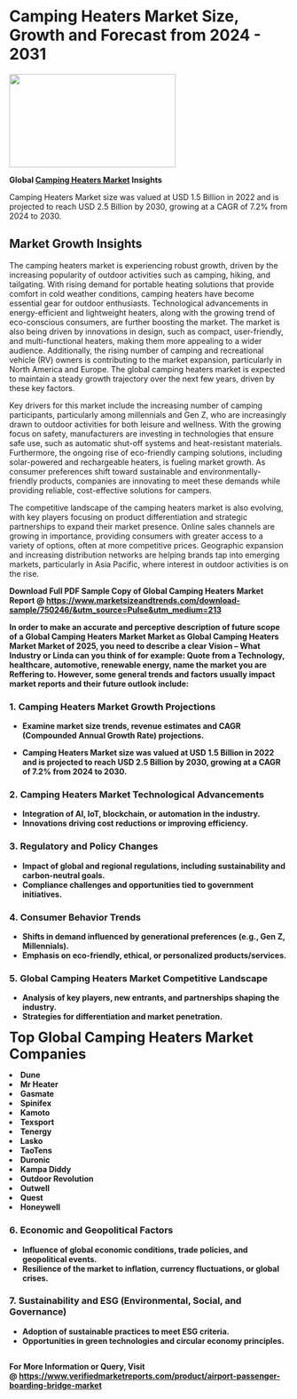 <H1>Camping Heaters Market Size, Growth and Forecast from 2024 - 2031</H1><img class="aligncenter size-medium wp-image-584254" src="https://thirdeyenews.in/wp-content/uploads/2024/09/Global-Market-Research-300x168.jpeg" alt="" width="300" height="168" /><p><strong>Global&nbsp;<a href="https://www.marketsizeandtrends.com/download-sample/750246/&amp;utm_source=Pulse&amp;utm_medium=213">Camping Heaters Market</a> Insights</strong></p><p>Camping Heaters Market size was valued at USD 1.5 Billion in 2022 and is projected to reach USD 2.5 Billion by 2030, growing at a CAGR of 7.2% from 2024 to 2030.</p><p><h2>Market Growth Insights</h2> <p>The camping heaters market is experiencing robust growth, driven by the increasing popularity of outdoor activities such as camping, hiking, and tailgating. With rising demand for portable heating solutions that provide comfort in cold weather conditions, camping heaters have become essential gear for outdoor enthusiasts. Technological advancements in energy-efficient and lightweight heaters, along with the growing trend of eco-conscious consumers, are further boosting the market. The market is also being driven by innovations in design, such as compact, user-friendly, and multi-functional heaters, making them more appealing to a wider audience. Additionally, the rising number of camping and recreational vehicle (RV) owners is contributing to the market expansion, particularly in North America and Europe. The global camping heaters market is expected to maintain a steady growth trajectory over the next few years, driven by these key factors.</p> <p><strong></strong></p> <p>Key drivers for this market include the increasing number of camping participants, particularly among millennials and Gen Z, who are increasingly drawn to outdoor activities for both leisure and wellness. With the growing focus on safety, manufacturers are investing in technologies that ensure safe use, such as automatic shut-off systems and heat-resistant materials. Furthermore, the ongoing rise of eco-friendly camping solutions, including solar-powered and rechargeable heaters, is fueling market growth. As consumer preferences shift toward sustainable and environmentally-friendly products, companies are innovating to meet these demands while providing reliable, cost-effective solutions for campers.</p> <p>The competitive landscape of the camping heaters market is also evolving, with key players focusing on product differentiation and strategic partnerships to expand their market presence. Online sales channels are growing in importance, providing consumers with greater access to a variety of options, often at more competitive prices. Geographic expansion and increasing distribution networks are helping brands tap into emerging markets, particularly in Asia Pacific, where interest in outdoor activities is on the rise.</p> <p><strong></p><p><span class=""><strong>Download Full PDF Sample Copy of Global Camping Heaters Market Report</strong> @ <a href="https://www.marketsizeandtrends.com/download-sample/750246/&amp;utm_source=Pulse&amp;utm_medium=213" target="_blank">https://www.marketsizeandtrends.com/download-sample/750246/&amp;utm_source=Pulse&amp;utm_medium=213</a></span></p><p>In order to make an accurate and perceptive description of future scope of a Global&nbsp;Camping Heaters Market Market as Global&nbsp;Camping Heaters Market Market of 2025, you need to describe a clear Vision &ndash; What Industry or Linda can you think of for example: Quote from a Technology, healthcare, automotive, renewable energy, name the market you are Reffering to. However, some general trends and factors usually impact market reports and their future outlook include:</p><h3>1.&nbsp;<strong>Camping Heaters Market Growth Projections</strong></h3><ul><li>Examine market size trends, revenue estimates and CAGR (Compounded Annual Growth Rate) projections.</li><li><p>Camping Heaters Market size was valued at USD 1.5 Billion in 2022 and is projected to reach USD 2.5 Billion by 2030, growing at a CAGR of 7.2% from 2024 to 2030.</p></li></ul><h3>2.&nbsp;<strong>Camping Heaters Market Technological Advancements</strong></h3><ul><li>Integration of AI, IoT, blockchain, or automation in the industry.</li><li>Innovations driving cost reductions or improving efficiency.</li></ul><h3>3.&nbsp;<strong>Regulatory and Policy Changes</strong></h3><ul><li>Impact of global and regional regulations, including sustainability and carbon-neutral goals.</li><li>Compliance challenges and opportunities tied to government initiatives.</li></ul><h3>4.&nbsp;<strong>Consumer Behavior Trends</strong></h3><ul><li>Shifts in demand influenced by generational preferences (e.g., Gen Z, Millennials).</li><li>Emphasis on eco-friendly, ethical, or personalized products/services.</li></ul><h3>5.&nbsp;<strong>Global Camping Heaters Market Competitive Landscape</strong></h3><ul><li>Analysis of key players, new entrants, and partnerships shaping the industry.</li><li>Strategies for differentiation and market penetration.</li></ul><p data-pm-slice="1 1 []"><span style="color: inherit; font-family: inherit; font-size: 25px;">Top Global Camping Heaters Market Companies</span></p><div class="" data-test-id=""><p><li>Dune</li><li> Mr Heater</li><li> Gasmate</li><li> Spinifex</li><li> Kamoto</li><li> Texsport</li><li> Tenergy</li><li> Lasko</li><li> TaoTens</li><li> Duronic</li><li> Kampa Diddy</li><li> Outdoor Revolution</li><li> Outwell</li><li> Quest</li><li> Honeywell</li></p></div><h3>6.&nbsp;<strong>Economic and Geopolitical Factors</strong></h3><ul><li>Influence of global economic conditions, trade policies, and geopolitical events.</li><li>Resilience of the market to inflation, currency fluctuations, or global crises.</li></ul><h3>7.&nbsp;<strong>Sustainability and ESG (Environmental, Social, and Governance)</strong></h3><ul><li>Adoption of sustainable practices to meet ESG criteria.</li><li>Opportunities in green technologies and circular economy principles.</li></ul><h2><strong style="font-size: 14px;">For More Information or Query, Visit @&nbsp;</strong><a style="background-color: #ffffff; font-size: 14px;" href="https://www.marketsizeandtrends.com/report/camping-heaters-market/" target="_blank">https://www.verifiedmarketreports.com/product/airport-passenger-boarding-bridge-market</a></h2>
